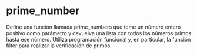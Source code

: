 # prime_number
Define una función llamada prime_numbers que tome un número entero positivo  como parámetro y devuelva una lista con todos los números primos hasta ese número.  Utiliza programación funcional y, en particular, la función filter para realizar la verificación de primos.
